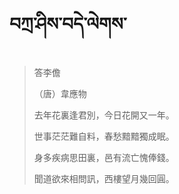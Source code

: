 # བཀྲ་ཤིས་བདེ་ལེགས་
> 答李儋
> 
> （唐）韋應物
> 
> 去年花裏逢君別，今日花開又一年。
> 
> 世事茫茫難自料，春愁黯黯獨成眠。
> 
> 身多疾病思田裏，邑有流亡愧俸錢。
> 
> 聞道欲來相問訊，西樓望月幾回圓。
>